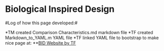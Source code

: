 Biological Inspired Design
==========================

#Log of how this page developed:#

*TM created Comparison Characteristics.md markdown file
*TF created Markdown_to_YAML.m YAML file
*TF linked YAML file to bootstrap to make nice page at:
**[BID Website by TF](http://openmaterials.github.io/Biological-Inspired-Design/)

